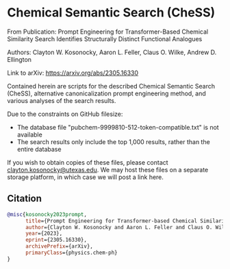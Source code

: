 # Chemical Semantic Search (CheSS)

From Publication: Prompt Engineering for Transformer-Based Chemical Similarity Search Identifies Structurally Distinct Functional Analogues

Authors: Clayton W. Kosonocky, Aaron L. Feller, Claus O. Wilke, Andrew D. Ellington

Link to arXiv: https://arxiv.org/abs/2305.16330

Contained herein are scripts for the described Chemical Semantic Search (CheSS), alternative canonicalization prompt engineering method, and various analyses of the search results.

Due to the constraints on GitHub filesize:
- The database file "pubchem-9999810-512-token-compatible.txt" is not available
- The search results only include the top 1,000 results, rather than the entire database

If you wish to obtain copies of these files, please contact clayton.kosonocky@utexas.edu. We may host these files on a separate storage platform, in which case we will post a link here.


## Citation <a name="citations"></a>
```bibtex
@misc{kosonocky2023prompt,
      title={Prompt Engineering for Transformer-based Chemical Similarity Search Identifies Structurally Distinct Functional Analogues}, 
      author={Clayton W. Kosonocky and Aaron L. Feller and Claus O. Wilke and Andrew D. Ellington},
      year={2023},
      eprint={2305.16330},
      archivePrefix={arXiv},
      primaryClass={physics.chem-ph}
}
```

